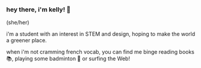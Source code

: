 ### hey there, i'm kelly! 👋

<!--
**kellyhum/kellyhum** is a ✨ _special_ ✨ repository because its `README.md` (this file) appears on your GitHub profile.

Here are some ideas to get you started:

- 🔭 I’m currently working on ...
- 🌱 I’m currently learning ...
- 👯 I’m looking to collaborate on ...
- 🤔 I’m looking for help with ...
- 💬 Ask me about ...
- 📫 How to reach me: ...
- 😄 Pronouns: ...
- ⚡ Fun fact: ...
-->

(she/her)

i'm a student with an interest in STEM and design, hoping to make the world a greener place.

when i'm not cramming french vocab, you can find me binge reading books 📚, playing some badminton 🏸 or surfing the Web!